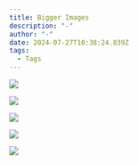 ```yaml
---
title: Bigger Images
description: "-"
author: "-"
date: 2024-07-27T10:38:24.839Z
tags:
  - Tags
---
```

![](/static/img/363487252_184898594595146_8651245057378479597_n.jpg)

![](/static/img/359287850_841623014205883_8779040037207832778_n.jpg)

![](/static/img/358708736_691274742830884_3255961780642509799_n.jpg)

![](/static/img/358328997_1334339323837640_5887860972999919930_n.jpg)

![](/static/img/358330079_1024675538883851_1998658522656445265_n.jpg)